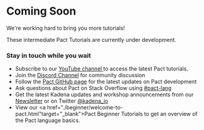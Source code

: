 # Coming Soon

We're working hard to bring you more tutorials!

These intermediate Pact Tutorials are currently under development.

### **Stay in touch while you wait**

* Subscribe to our <a href="https://www.youtube.com/channel/UCB6-MaxD2hlcGLL70ukHotA" target="_blank">YouTube channel </a> to access the latest Pact tutorials.
* Join the <a href="http://discord.io/kadena" target="_blank">Discord Channel</a> for community discussion
* Follow the <a href="https://github.com/kadena-io/pact " target="_blank">Pact GitHub page</a> for the latest updates on Pact development
* Ask questions about Pact on Stack Overflow using <a href="https://stackoverflow.com/search?q=pact-lang" target="_blank">#pact-lang</a>
* Get the latest Kadena updates and workshop announcements from our <a href="https://kadena.io/newsletter" target="_blank">Newsletter</a> or on Twitter  <a href="https://twitter.com/kadena_io" target="_blank">@kadena_io</a>
* View our <a href="./beginner/welcome-to-pact\.html"target="_blank">Pact Beginner Tutorials</a> to get an overview of the Pact language basics.



